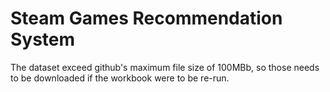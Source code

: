 # Steam Games Recommendation System

The dataset exceed github's maximum file size of 100MBb, so those needs to be downloaded if the workbook were to be re-run.
